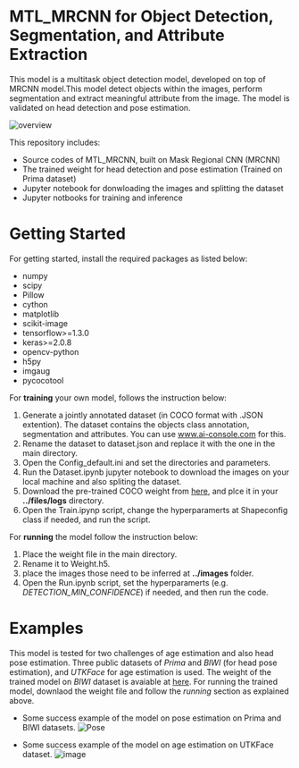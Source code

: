 # MTL_MRCNN for Object Detection, Segmentation, and Attribute Extraction
This model is a multitask object detection model, developed on top of MRCNN model.This model detect objects within the images, perform segmentation and extract meaningful attribute from the image. The model is validated on head detection and pose estimation.  

![overview](https://user-images.githubusercontent.com/45915632/151227703-29a5eeb8-eeb3-4b9e-b2b9-ebe162d01875.png)


This repository includes:
* Source codes of MTL_MRCNN, built on Mask Regional CNN (MRCNN)
* The trained weight for head detection and pose estimation (Trained on Prima dataset)
* Jupyter notebook for donwloading the images and splitting the dataset
* Jupyter notbooks for training and inference

# Getting Started
For getting started, install the required packages as listed below:

- numpy
- scipy
- Pillow
- cython
- matplotlib
- scikit-image
- tensorflow>=1.3.0
- keras>=2.0.8
- opencv-python
- h5py
- imgaug
- pycocotool

For **training** your own model, follows the instruction below:
1. Generate a jointly annotated dataset (in COCO format with .JSON extention). The dataset contains the objects class annotation, segmentation and attributes. You can use www.ai-console.com for this.
2. Rename the dataset to dataset.json and replace it with the one in the main directory.
3. Open the Config_default.ini and set the directories and parameters.
4. Run the Dataset.ipynb jupyter notebook to download the images on your local machine and also spliting the dataset.
5. Download the pre-trained COCO weight from [here](https://www.mediafire.com/file/rhcz0oblz22fdrw/mask_rcnn_coco.h5/file), and plce it in your **../files/logs** directory.
6. Open the Train.ipynp script, change the hyperparamerts at Shapeconfig class if needed, and run the script.

For **running** the model follow the instruction below:
1. Place the weight file in the main directory.
2. Rename it to Weight.h5.
3. place the images those need to be inferred at **../images** folder.
4. Open the Run.ipynb script, set the hyperparamerts (e.g. _DETECTION_MIN_CONFIDENCE_) if needed, and then run the code.


# Examples
This model is tested for two challenges of age estimation and also head pose estimation. Three public datasets of _Prima_ and _BIWI_ (for head pose estimation), and _UTKFace_ for age estimation is used.
The weight of the trained model on _BIWI_ dataset is avaiable at [here](https://www.mediafire.com/file/k82dbxe2roxlu5v/Weight.h5/file).
For running the trained model, downlaod the weight file and follow the _running_ section as explained above.

* Some success example of the model on pose estimation on Prima and BIWI datasets.
![Pose](https://user-images.githubusercontent.com/45915632/151156639-3787c960-bfb0-4f31-a40a-0b9ca786e0b8.png)


* Some success example of the model on age estimation on UTKFace dataset.
![image](https://user-images.githubusercontent.com/45915632/150688616-bd134d70-2966-4358-b8ba-8dab1d6d3a7a.png)
